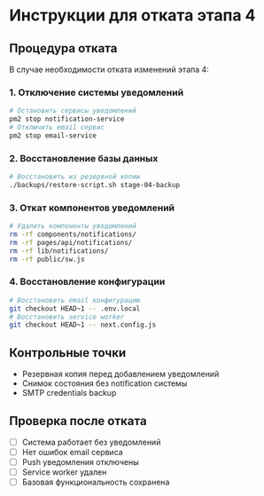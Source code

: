 # Инструкции для отката этапа 4

## Процедура отката

В случае необходимости отката изменений этапа 4:

### 1. Отключение системы уведомлений

```bash
# Остановить сервисы уведомлений
pm2 stop notification-service
# Отключить email сервис
pm2 stop email-service
```

### 2. Восстановление базы данных

```bash
# Восстановить из резервной копии
./backups/restore-script.sh stage-04-backup
```

### 3. Откат компонентов уведомлений

```bash
# Удалить компоненты уведомлений
rm -rf components/notifications/
rm -rf pages/api/notifications/
rm -rf lib/notifications/
rm -rf public/sw.js
```

### 4. Восстановление конфигурации

```bash
# Восстановить email конфигурацию
git checkout HEAD~1 -- .env.local
# Восстановить service worker
git checkout HEAD~1 -- next.config.js
```

## Контрольные точки

- Резервная копия перед добавлением уведомлений
- Снимок состояния без notification системы
- SMTP credentials backup

## Проверка после отката

- [ ] Система работает без уведомлений
- [ ] Нет ошибок email сервиса
- [ ] Push уведомления отключены
- [ ] Service worker удален
- [ ] Базовая функциональность сохранена
